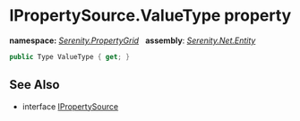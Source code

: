 # IPropertySource.ValueType property
**namespace:** *[Serenity.PropertyGrid](../../README.md#serenity.propertygrid-namespace)*   **assembly**: *[Serenity.Net.Entity](../../README.md)*

```csharp
public Type ValueType { get; }
```

## See Also

* interface [IPropertySource](../IPropertySource.md)